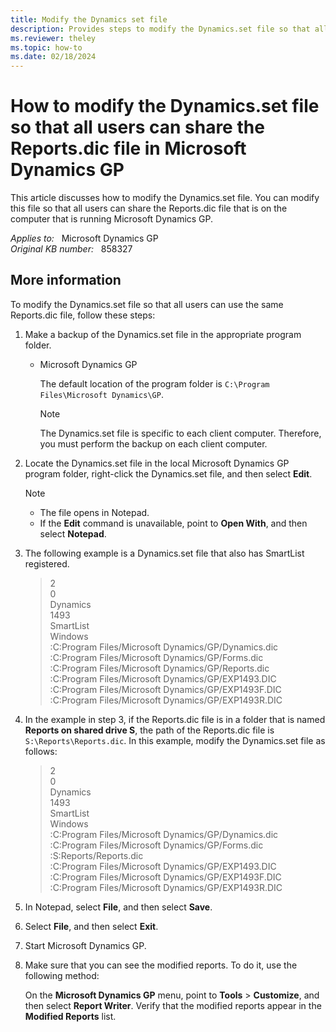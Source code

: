 ```yaml
---
title: Modify the Dynamics set file
description: Provides steps to modify the Dynamics.set file so that all users can use the same Reports.dic file that is shared on a computer that is running Microsoft Dynamics GP.
ms.reviewer: theley
ms.topic: how-to
ms.date: 02/18/2024
---
```

# How to modify the Dynamics.set file so that all users can share the Reports.dic file in Microsoft Dynamics GP

This article discusses how to modify the Dynamics.set file. You can modify this file so that all users can share the Reports.dic file that is on the computer that is running Microsoft Dynamics GP.

_Applies to:_ &nbsp; Microsoft Dynamics GP  
_Original KB number:_ &nbsp; 858327

## More information

To modify the Dynamics.set file so that all users can use the same Reports.dic file, follow these steps:

1. Make a backup of the Dynamics.set file in the appropriate program folder.

   - Microsoft Dynamics GP

     The default location of the program folder is `C:\Program Files\Microsoft Dynamics\GP`.

      > [!NOTE]
      > The Dynamics.set file is specific to each client computer. Therefore, you must perform the backup on each client computer.

2. Locate the Dynamics.set file in the local Microsoft Dynamics GP program folder, right-click the Dynamics.set file, and then select **Edit**.

    > [!NOTE]
    >
    > - The file opens in Notepad.
    > - If the **Edit** command is unavailable, point to **Open With**, and then select **Notepad**.

3. The following example is a Dynamics.set file that also has SmartList registered.

    > 2  
    0  
    Dynamics  
    1493  
    SmartList  
    Windows  
    :C:Program Files/Microsoft Dynamics/GP/Dynamics.dic  
    :C:Program Files/Microsoft Dynamics/GP/Forms.dic  
    :C:Program Files/Microsoft Dynamics/GP/Reports.dic  
    :C:Program Files/Microsoft Dynamics/GP/EXP1493.DIC  
    :C:Program Files/Microsoft Dynamics/GP/EXP1493F.DIC  
    :C:Program Files/Microsoft Dynamics/GP/EXP1493R.DIC

4. In the example in step 3, if the Reports.dic file is in a folder that is named **Reports on shared drive S**, the path of the Reports.dic file is `S:\Reports\Reports.dic`. In this example, modify the Dynamics.set file as follows:

    > 2  
    0  
    Dynamics  
    1493  
    SmartList  
    Windows  
    :C:Program Files/Microsoft Dynamics/GP/Dynamics.dic  
    :C:Program Files/Microsoft Dynamics/GP/Forms.dic  
    :S:Reports/Reports.dic  
    :C:Program Files/Microsoft Dynamics/GP/EXP1493.DIC  
    :C:Program Files/Microsoft Dynamics/GP/EXP1493F.DIC  
    :C:Program Files/Microsoft Dynamics/GP/EXP1493R.DIC

5. In Notepad, select **File**, and then select **Save**.
6. Select **File**, and then select **Exit**.
7. Start Microsoft Dynamics GP.
8. Make sure that you can see the modified reports. To do it, use the following method:

   On the **Microsoft Dynamics GP** menu, point to **Tools** > **Customize**, and then select **Report Writer**. Verify that the modified reports appear in the **Modified Reports** list.
